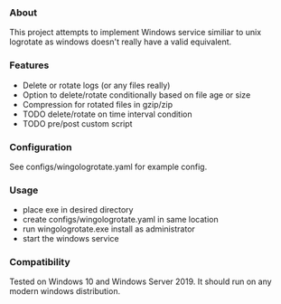 ### About
This project attempts to implement Windows service similiar to unix logrotate as windows doesn't really have a valid equivalent.

### Features
- Delete or rotate logs (or any files really)
- Option to delete/rotate conditionally based on file age or size
- Compression for rotated files in gzip/zip
- TODO delete/rotate on time interval condition
- TODO pre/post custom script

### Configuration
See configs/wingologrotate.yaml for example config.

### Usage
- place exe in desired directory
- create configs/wingologrotate.yaml in same location
- run wingologrotate.exe install as administrator
- start the windows service

### Compatibility
Tested on Windows 10 and Windows Server 2019. It should run on any modern windows distribution.